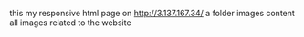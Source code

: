 this my responsive html page   on http://3.137.167.34/
 a folder images content all images related to the website

